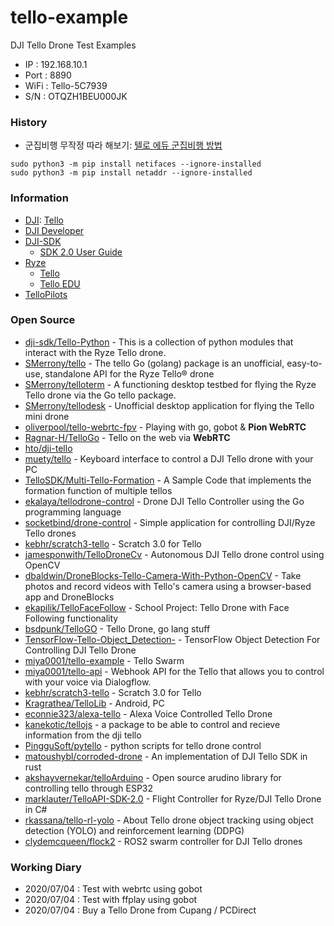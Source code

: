 # tello-example
DJI Tello Drone Test Examples
- IP : 192.168.10.1
- Port : 8890
- WiFi : Tello-5C7939
- S/N : OTQZH1BEU000JK

### History
- 군집비행 무작정 따라 해보기: [텔로 에듀 군집비행 방법](https://blog.naver.com/helsel/221500474621)
```
sudo python3 -m pip install netifaces --ignore-installed
sudo python3 -m pip install netaddr --ignore-installed
```


### Information
- [DJI](https://dji.com/): [Tello](https://www.ryzerobotics.com/kr/tello)
- [DJI Developer](https://developer.dji.com/)
- [DJI-SDK](https://github.com/dji-sdk)
    - [SDK 2.0 User Guide](https://dl-cdn.ryzerobotics.com/downloads/Tello/Tello%20SDK%202.0%20User%20Guide.pdf)
- [Ryze](https://www.ryzerobotics.com/)
    - [Tello](https://www.ryzerobotics.com/kr/tello/downloads)
    - [Tello EDU](https://www.ryzerobotics.com/kr/tello-edu)
- [TelloPilots](https://tellopilots.com/)


### Open Source
- [dji-sdk/Tello-Python](https://github.com/dji-sdk/Tello-Python) - This is a collection of python modules that interact with the Ryze Tello drone.
- [SMerrony/tello](https://github.com/SMerrony/tello) - The tello Go (golang) package is an unofficial, easy-to-use, standalone API for the Ryze Tello® drone
- [SMerrony/telloterm](https://github.com/SMerrony/telloterm) - A functioning desktop testbed for flying the Ryze Tello drone via the Go tello package.
- [SMerrony/tellodesk](https://github.com/SMerrony/tellodesk) - Unofficial desktop application for flying the Tello mini drone
- [oliverpool/tello-webrtc-fpv](https://github.com/oliverpool/tello-webrtc-fpv) - Playing with go, gobot & **Pion WebRTC**
- [Ragnar-H/TelloGo](https://github.com/Ragnar-H/TelloGo) - Tello on the web via **WebRTC**
- [hto/dji-tello](https://github.com/hto/dji-tello)
- [muety/tello](https://github.com/muety/tello) - Keyboard interface to control a DJI Tello drone with your PC
- [TelloSDK/Multi-Tello-Formation](https://github.com/TelloSDK/Multi-Tello-Formation) - A Sample Code that implements the formation function of multiple tellos
- [ekalaya/tellodrone-control](https://github.com/ekalaya/tellodrone-control) - Drone DJI Tello Controller using the Go programming language
- [socketbind/drone-control](https://github.com/socketbind/drone-control) - Simple application for controlling DJI/Ryze Tello drones
- [kebhr/scratch3-tello](https://github.com/kebhr/scratch3-tello) - Scratch 3.0 for Tello
- [jamesponwith/TelloDroneCv](https://github.com/jamesponwith/TelloDroneCv) - Autonomous DJI Tello drone control using OpenCV
- [dbaldwin/DroneBlocks-Tello-Camera-With-Python-OpenCV](https://github.com/dbaldwin/DroneBlocks-Tello-Camera-With-Python-OpenCV) - Take photos and record videos with Tello's camera using a browser-based app and DroneBlocks
- [ekapilik/TelloFaceFollow](https://github.com/ekapilik/TelloFaceFollow) - School Project: Tello Drone with Face Following functionality
- [bsdpunk/TelloGO](https://github.com/bsdpunk/TelloGO) - Tello Drone, go lang stuff
- [TensorFlow-Tello-Object_Detection-](https://github.com/markwinap/TensorFlow-Tello-Object_Detection-) - TensorFlow Object Detection For Controlling DJI Tello Drone
- [miya0001/tello-example](https://github.com/miya0001/tello-example) - Tello Swarm
- [miya0001/tello-api](https://github.com/miya0001/tello-api) - Webhook API for the Tello that allows you to control with your voice via Dialogflow.
- [kebhr/scratch3-tello](https://github.com/kebhr/scratch3-tello) - Scratch 3.0 for Tello
- [Kragrathea/TelloLib](https://github.com/Kragrathea/TelloLib) - Android, PC
- [econnie323/alexa-tello](https://github.com/econnie323/alexa-tello) - Alexa Voice Controlled Tello Drone
- [kanekotic/tellojs](https://github.com/kanekotic/tellojs) - a package to be able to control and recieve information from the dji tello
- [PingguSoft/pytello](https://bitbucket.org/PingguSoft/pytello) - python scripts for tello drone control
- [matoushybl/corroded-drone](https://github.com/matoushybl/corroded-drone) - An implementation of DJI Tello SDK in rust
- [akshayvernekar/telloArduino](https://github.com/akshayvernekar/telloArduino) - Open source arudino library for controlling tello through ESP32
- [marklauter/TelloAPI-SDK-2.0](https://github.com/marklauter/TelloAPI-SDK-2.0) - Flight Controller for Ryze/DJI Tello Drone in C#
- [rkassana/tello-rl-yolo](https://github.com/rkassana/tello-rl-yolo) - About
Tello drone object tracking using object detection (YOLO) and reinforcement learning (DDPG)
- [clydemcqueen/flock2](https://github.com/clydemcqueen/flock2) - ROS2 swarm controller for DJI Tello drones





### Working Diary
- 2020/07/04 : Test with webrtc using gobot
- 2020/07/04 : Test with ffplay using gobot
- 2020/07/04 : Buy a Tello Drone from Cupang / PCDirect



